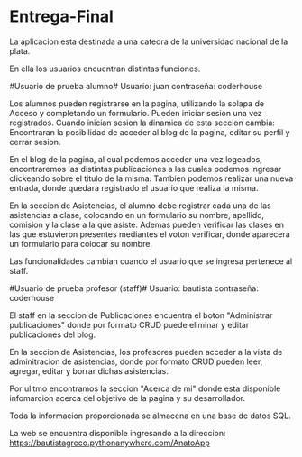 # Entrega-Final


La aplicacion esta destinada a una catedra de la universidad nacional de la plata.

En ella los usuarios encuentran distintas funciones.

#Usuario de prueba alumno#
Usuario: juan
contraseña: coderhouse

Los alumnos pueden registrarse en la pagina, utilizando la solapa de Acceso y completando un formulario.
Pueden iniciar sesion una vez registrados.
Cuando inician sesion la dinamica de esta seccion cambia: Encontraran la posibilidad de acceder al blog de la pagina, editar su perfil y cerrar sesion.

En el blog de la pagina, al cual podemos acceder una vez logeados, encontraremos las distintas publicaciones a las cuales podemos ingresar clickeando sobre el titulo de la misma. Tambien podemos realizar una nueva entrada, donde quedara registrado el usuario que realiza la misma.

En la seccion de Asistencias, el alumno debe registrar cada una de las asistencias a clase, colocando en un formulario su nombre, apellido, comision y la clase a la que asiste. 
Ademas pueden verificar las clases en las que estuvieron presentes mediantes el voton verificar, donde aparecera un formulario para colocar su nombre.

Las funcionalidades cambian cuando el usuario que se ingresa pertenece al staff.

#Usuario de prueba profesor (staff)#
Usuario: bautista
contraseña: coderhouse

El staff en la seccion de Publicaciones encuentra el boton "Administrar publicaciones" donde por formato CRUD puede eliminar y editar publicaciones del blog.

En la seccion de Asistencias, los profesores pueden acceder a la vista de adminitracion de asistencias, donde por formato CRUD pueden leer, agregar, editar y borrar dichas asistencias.

Por ulitmo encontramos la seccion "Acerca de mi" donde esta disponible infomarcion acerca del objetivo de la pagina y su desarrollador.

Toda la informacion proporcionada se almacena en una base de datos SQL.

La web se encuentra disponible ingresando a la direccion: https://bautistagreco.pythonanywhere.com/AnatoApp


